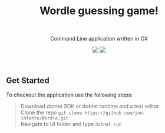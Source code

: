 <h1 align="center">  Wordle guessing game! </h1> <br>
<p align="center">
  Command Line application written in C#
</p>


<p align="center">  <img src="https://img.shields.io/badge/.NET-512BD4?style=for-the-badge&logo=dotnet&logoColor=white" />  <img src="https://img.shields.io/badge/C%23-239120?style=for-the-badge&logo=c-sharp&logoColor=white" /></p>
<br>


## Get Started

To checkout the application use the following steps:

> Download dotnet SDK or dotnet runtime and a text editor <br>
> Clone the repo `git clone https://github.com/jon-infante/Wordle.git` <br>
> Navigate to UI folder and type `dotnet run`
